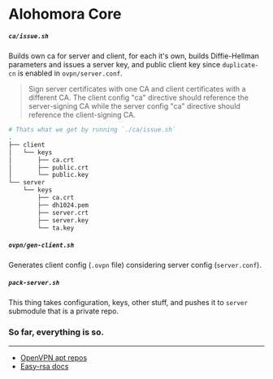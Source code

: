 # Alohomora Core

##### `ca/issue.sh`
Builds own ca for server and client, for each it's own, builds Diffie-Hellman parameters and issues a server key, and public client key since `duplicate-cn` is enabled in `ovpn/server.conf`.
> Sign server certificates with one CA and client certificates with a different CA. The client config "ca" directive should reference the server-signing CA while the server config "ca" directive should reference the client-signing CA.

```bash
# Thats what we get by running `./ca/issue.sh`
.
├── client
│   └── keys
│       ├── ca.crt
│       ├── public.crt
│       └── public.key
└── server
    └── keys
        ├── ca.crt
        ├── dh1024.pem
        ├── server.crt
        ├── server.key
        └── ta.key
```

##### `ovpn/gen-client.sh`
Generates client config (`.ovpn` file) considering server config (`server.conf`).

##### `pack-server.sh`
This thing takes configuration, keys, other stuff, and pushes it to `server` submodule that is a private repo.

### So far, everything is so.

---

- [OpenVPN apt repos](https://community.openvpn.net/openvpn/wiki/OpenvpnSoftwareRepos)
- [Easy-rsa docs](https://openvpn.net/index.php/open-source/documentation/miscellaneous/77-rsa-key-management.html)
